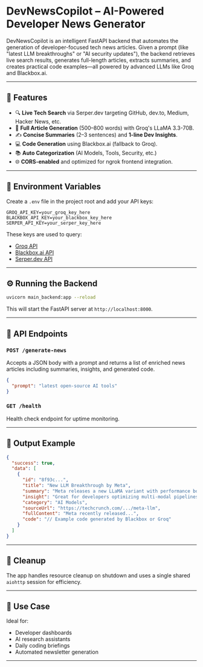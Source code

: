 # DevNewsCopilot – AI-Powered Developer News Generator

DevNewsCopilot is an intelligent FastAPI backend that automates the generation of developer-focused tech news articles. Given a prompt (like "latest LLM breakthroughs" or "AI security updates"), the backend retrieves live search results, generates full-length articles, extracts summaries, and creates practical code examples—all powered by advanced LLMs like Groq and Blackbox.ai.

---

## 🚀 Features

- 🔍 **Live Tech Search** via Serper.dev targeting GitHub, dev.to, Medium, Hacker News, etc.
- 🧠 **Full Article Generation** (500–800 words) with Groq's LLaMA 3.3-70B.
- ✍️ **Concise Summaries** (2–3 sentences) and **1-line Dev Insights**.
- 💻 **Code Generation** using Blackbox.ai (fallback to Groq).
- 📚 **Auto Categorization** (AI Models, Tools, Security, etc.)
- 🌐 **CORS-enabled** and optimized for ngrok frontend integration.

---

## 🔐 Environment Variables

Create a `.env` file in the project root and add your API keys:

```env
GROQ_API_KEY=your_groq_key_here
BLACKBOX_API_KEY=your_blackbox_key_here
SERPER_API_KEY=your_serper_key_here
```

These keys are used to query:

* [Groq API](https://groq.com/)
* [Blackbox.ai API](https://www.blackbox.ai/)
* [Serper.dev API](https://serper.dev/)

---

## ⚙️ Running the Backend

```bash
uvicorn main_backend:app --reload
```

This will start the FastAPI server at `http://localhost:8000`.

---

## 📡 API Endpoints

### `POST /generate-news`

Accepts a JSON body with a prompt and returns a list of enriched news articles including summaries, insights, and generated code.

```json
{
  "prompt": "latest open-source AI tools"
}
```

### `GET /health`

Health check endpoint for uptime monitoring.

---

## 📁 Output Example

```json
{
  "success": true,
  "data": [
    {
      "id": "8f93c...",
      "title": "New LLM Breakthrough by Meta",
      "summary": "Meta releases a new LLaMA variant with performance boosts.",
      "insight": "Great for developers optimizing multi-modal pipelines.",
      "category": "AI Models",
      "sourceUrl": "https://techcrunch.com/.../meta-llm",
      "fullContent": "Meta recently released...",
      "code": "// Example code generated by Blackbox or Groq"
    }
  ]
}
```

---

## 🧼 Cleanup

The app handles resource cleanup on shutdown and uses a single shared `aiohttp` session for efficiency.

---

## 🧠 Use Case

Ideal for:

* Developer dashboards
* AI research assistants
* Daily coding briefings
* Automated newsletter generation

---

